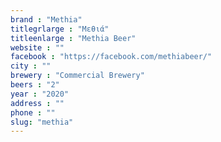 ```yaml
---
brand : "Methia"
titlegrlarge : "Μεθιά"
titleenlarge : "Methia Beer"
website : ""
facebook : "https://facebook.com/methiabeer/"
city : ""
brewery : "Commercial Brewery"
beers : "2"
year : "2020"
address : ""
phone : ""
slug: "methia"
---
```

